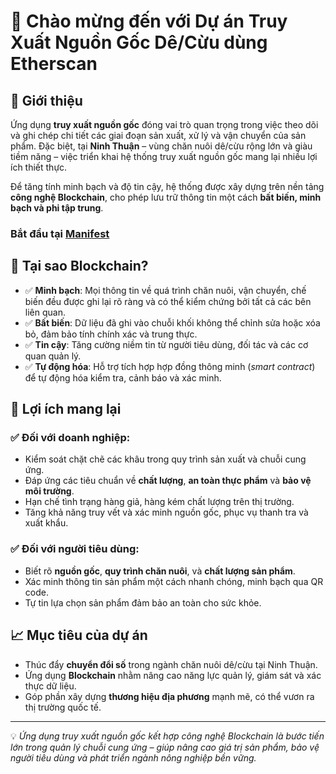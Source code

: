 # 👋 Chào mừng đến với Dự án Truy Xuất Nguồn Gốc Dê/Cừu dùng Etherscan

## 🌿 Giới thiệu

Ứng dụng **truy xuất nguồn gốc** đóng vai trò quan trọng trong việc theo dõi và ghi chép chi tiết các giai đoạn sản xuất, xử lý và vận chuyển của sản phẩm. Đặc biệt, tại **Ninh Thuận** – vùng chăn nuôi dê/cừu rộng lớn và giàu tiềm năng – việc triển khai hệ thống truy xuất nguồn gốc mang lại nhiều lợi ích thiết thực.

Để tăng tính minh bạch và độ tin cậy, hệ thống được xây dựng trên nền tảng **công nghệ Blockchain**, cho phép lưu trữ thông tin một cách **bất biến, minh bạch và phi tập trung**.

### Bắt đầu tại [**Manifest**](https://github.com/Agritracer/manifests.git)

## 🔐 Tại sao Blockchain?

- ✅ **Minh bạch**: Mọi thông tin về quá trình chăn nuôi, vận chuyển, chế biến đều được ghi lại rõ ràng và có thể kiểm chứng bởi tất cả các bên liên quan.
- ✅ **Bất biến**: Dữ liệu đã ghi vào chuỗi khối không thể chỉnh sửa hoặc xóa bỏ, đảm bảo tính chính xác và trung thực.
- ✅ **Tin cậy**: Tăng cường niềm tin từ người tiêu dùng, đối tác và các cơ quan quản lý.
- ✅ **Tự động hóa**: Hỗ trợ tích hợp hợp đồng thông minh (*smart contract*) để tự động hóa kiểm tra, cảnh báo và xác minh.

## 🚀 Lợi ích mang lại

### ✅ Đối với doanh nghiệp:
- Kiểm soát chặt chẽ các khâu trong quy trình sản xuất và chuỗi cung ứng.
- Đáp ứng các tiêu chuẩn về **chất lượng**, **an toàn thực phẩm** và **bảo vệ môi trường**.
- Hạn chế tình trạng hàng giả, hàng kém chất lượng trên thị trường.
- Tăng khả năng truy vết và xác minh nguồn gốc, phục vụ thanh tra và xuất khẩu.

### ✅ Đối với người tiêu dùng:
- Biết rõ **nguồn gốc**, **quy trình chăn nuôi**, và **chất lượng sản phẩm**.
- Xác minh thông tin sản phẩm một cách nhanh chóng, minh bạch qua QR code.
- Tự tin lựa chọn sản phẩm đảm bảo an toàn cho sức khỏe.

## 📈 Mục tiêu của dự án

- Thúc đẩy **chuyển đổi số** trong ngành chăn nuôi dê/cừu tại Ninh Thuận.
- Ứng dụng **Blockchain** nhằm nâng cao năng lực quản lý, giám sát và xác thực dữ liệu.
- Góp phần xây dựng **thương hiệu địa phương** mạnh mẽ, có thể vươn ra thị trường quốc tế.

---

💡 *Ứng dụng truy xuất nguồn gốc kết hợp công nghệ Blockchain là bước tiến lớn trong quản lý chuỗi cung ứng – giúp nâng cao giá trị sản phẩm, bảo vệ người tiêu dùng và phát triển ngành nông nghiệp bền vững.*
